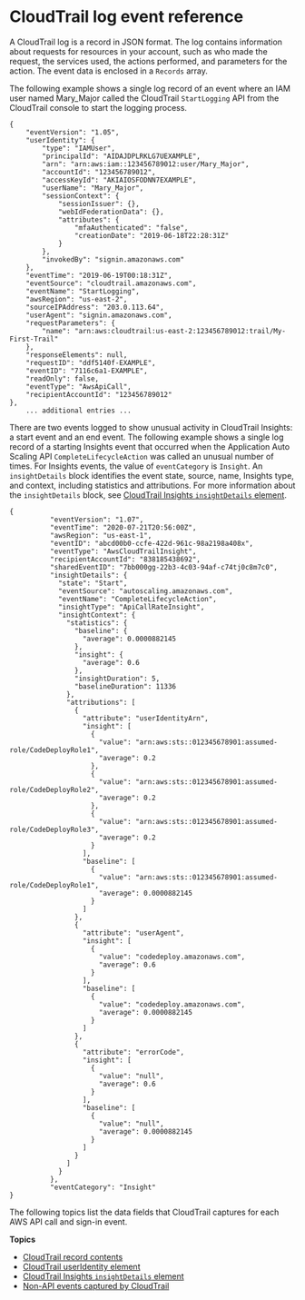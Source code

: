 # CloudTrail log event reference<a name="cloudtrail-event-reference"></a>

A CloudTrail log is a record in JSON format\. The log contains information about requests for resources in your account, such as who made the request, the services used, the actions performed, and parameters for the action\. The event data is enclosed in a `Records` array\.

The following example shows a single log record of an event where an IAM user named Mary\_Major called the CloudTrail `StartLogging` API from the CloudTrail console to start the logging process\.

```
{
    "eventVersion": "1.05",
    "userIdentity": {
        "type": "IAMUser",
        "principalId": "AIDAJDPLRKLG7UEXAMPLE",
        "arn": "arn:aws:iam::123456789012:user/Mary_Major",
        "accountId": "123456789012",
        "accessKeyId": "AKIAIOSFODNN7EXAMPLE",
        "userName": "Mary_Major",
        "sessionContext": {
            "sessionIssuer": {},
            "webIdFederationData": {},
            "attributes": {
                "mfaAuthenticated": "false",
                "creationDate": "2019-06-18T22:28:31Z"
            }
        },
        "invokedBy": "signin.amazonaws.com"
    },
    "eventTime": "2019-06-19T00:18:31Z",
    "eventSource": "cloudtrail.amazonaws.com",
    "eventName": "StartLogging",
    "awsRegion": "us-east-2",
    "sourceIPAddress": "203.0.113.64",
    "userAgent": "signin.amazonaws.com",
    "requestParameters": {
        "name": "arn:aws:cloudtrail:us-east-2:123456789012:trail/My-First-Trail"
    },
    "responseElements": null,
    "requestID": "ddf5140f-EXAMPLE",
    "eventID": "7116c6a1-EXAMPLE",
    "readOnly": false,
    "eventType": "AwsApiCall",
    "recipientAccountId": "123456789012"
},
    ... additional entries ...
```

There are two events logged to show unusual activity in CloudTrail Insights: a start event and an end event\. The following example shows a single log record of a starting Insights event that occurred when the Application Auto Scaling API `CompleteLifecycleAction` was called an unusual number of times\. For Insights events, the value of `eventCategory` is `Insight`\. An `insightDetails` block identifies the event state, source, name, Insights type, and context, including statistics and attributions\. For more information about the `insightDetails` block, see [CloudTrail Insights `insightDetails` element](cloudtrail-event-reference-insight-details.md)\.

```
{
          "eventVersion": "1.07",
          "eventTime": "2020-07-21T20:56:00Z",
          "awsRegion": "us-east-1",
          "eventID": "abcd00b0-ccfe-422d-961c-98a2198a408x",
          "eventType": "AwsCloudTrailInsight",
          "recipientAccountId": "838185438692",
          "sharedEventID": "7bb000gg-22b3-4c03-94af-c74tj0c8m7c0",
          "insightDetails": {
            "state": "Start",
            "eventSource": "autoscaling.amazonaws.com",
            "eventName": "CompleteLifecycleAction",
            "insightType": "ApiCallRateInsight",
            "insightContext": {
              "statistics": {
                "baseline": {
                  "average": 0.0000882145
                },
                "insight": {
                  "average": 0.6
                },
                "insightDuration": 5,
                "baselineDuration": 11336
              },
              "attributions": [
                {
                  "attribute": "userIdentityArn",
                  "insight": [
                    {
                      "value": "arn:aws:sts::012345678901:assumed-role/CodeDeployRole1",
                      "average": 0.2
                    },
                    {
                      "value": "arn:aws:sts::012345678901:assumed-role/CodeDeployRole2",
                      "average": 0.2
                    },
                    {
                      "value": "arn:aws:sts::012345678901:assumed-role/CodeDeployRole3",
                      "average": 0.2
                    }
                  ],
                  "baseline": [
                    {
                      "value": "arn:aws:sts::012345678901:assumed-role/CodeDeployRole1",
                      "average": 0.0000882145
                    }
                  ]
                },
                {
                  "attribute": "userAgent",
                  "insight": [
                    {
                      "value": "codedeploy.amazonaws.com",
                      "average": 0.6
                    }
                  ],
                  "baseline": [
                    {
                      "value": "codedeploy.amazonaws.com",
                      "average": 0.0000882145
                    }
                  ]
                },
                {
                  "attribute": "errorCode",
                  "insight": [
                    {
                      "value": "null",
                      "average": 0.6
                    }
                  ],
                  "baseline": [
                    {
                      "value": "null",
                      "average": 0.0000882145
                    }
                  ]
                }
              ]
            }
          },
          "eventCategory": "Insight"
}
```

The following topics list the data fields that CloudTrail captures for each AWS API call and sign\-in event\. 

**Topics**
+ [CloudTrail record contents](cloudtrail-event-reference-record-contents.md)
+ [CloudTrail userIdentity element](cloudtrail-event-reference-user-identity.md)
+ [CloudTrail Insights `insightDetails` element](cloudtrail-event-reference-insight-details.md)
+ [Non\-API events captured by CloudTrail](cloudtrail-non-api-events.md)